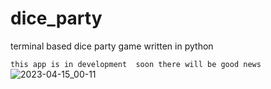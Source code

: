 # dice_party
terminal based dice party game written in python

``this app is in development 
soon there will be good news``
![2023-04-15_00-11](https://user-images.githubusercontent.com/87599437/232151258-6d02077e-cada-4a5d-a9b6-e938b0ef579f.png)
